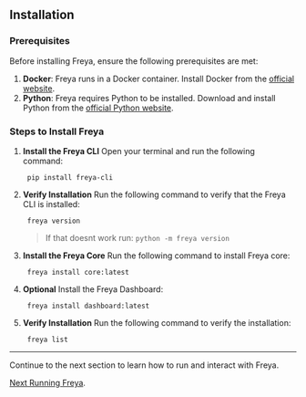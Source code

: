## Installation

### Prerequisites
Before installing Freya, ensure the following prerequisites are met:

1. **Docker**: Freya runs in a Docker container. Install Docker from the [official website](https://www.docker.com/get-started).
2. **Python**: Freya requires Python to be installed. Download and install Python from the [official Python website](https://www.python.org/downloads/).

### Steps to Install Freya

1. **Install the Freya CLI**
    Open your terminal and run the following command:
    
        pip install freya-cli

2. **Verify Installation**
    Run the following command to verify that the Freya CLI is installed:

        freya version
    > If that doesnt work run: `python -m freya version`

3. **Install the Freya Core**
    Run the following command to install Freya core:

        freya install core:latest

4. **Optional**
    Install the Freya Dashboard:

        freya install dashboard:latest

4. **Verify Installation**
    Run the following command to verify the installation:

        freya list

---

Continue to the next section to learn how to run and interact with Freya.

[Next Running Freya](running.md).